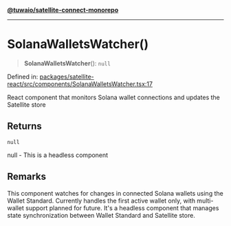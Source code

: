 [**@tuwaio/satellite-connect-monorepo**](../../../README.md)

***

# SolanaWalletsWatcher()

> **SolanaWalletsWatcher**(): `null`

Defined in: [packages/satellite-react/src/components/SolanaWalletsWatcher.tsx:17](https://github.com/TuwaIO/satellite-connect/blob/3665b1d14479f81479de58c9ee0423967cf0e219/packages/satellite-react/src/components/SolanaWalletsWatcher.tsx#L17)

React component that monitors Solana wallet connections and updates the Satellite store

## Returns

`null`

null - This is a headless component

## Remarks

This component watches for changes in connected Solana wallets using the Wallet Standard.
Currently handles the first active wallet only, with multi-wallet support planned for future.
It's a headless component that manages state synchronization between Wallet Standard and Satellite store.
